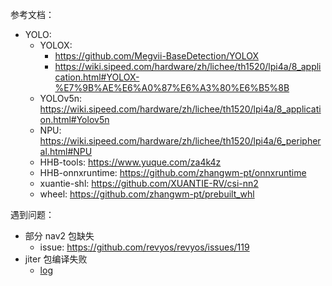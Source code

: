 参考文档：
- YOLO:
    - YOLOX: 
        - https://github.com/Megvii-BaseDetection/YOLOX
        - https://wiki.sipeed.com/hardware/zh/lichee/th1520/lpi4a/8_application.html#YOLOX-%E7%9B%AE%E6%A0%87%E6%A3%80%E6%B5%8B
    - YOLOv5n: https://wiki.sipeed.com/hardware/zh/lichee/th1520/lpi4a/8_application.html#Yolov5n
    - NPU: https://wiki.sipeed.com/hardware/zh/lichee/th1520/lpi4a/6_peripheral.html#NPU
    - HHB-tools: https://www.yuque.com/za4k4z
    - HHB-onnxruntime: https://github.com/zhangwm-pt/onnxruntime
    - xuantie-shl: https://github.com/XUANTIE-RV/csi-nn2
    - wheel: https://github.com/zhangwm-pt/prebuilt_whl

遇到问题：
- 部分 nav2 包缺失
    - issue: https://github.com/revyos/revyos/issues/119
- jiter 包编译失败
	- [log](../log/pip_install_openai.log)



